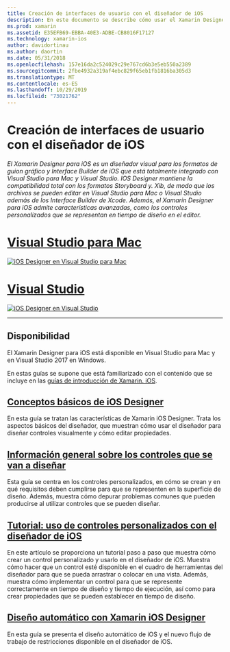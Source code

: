 ```yaml
---
title: Creación de interfaces de usuario con el diseñador de iOS
description: En este documento se describe cómo usar el Xamarin Designer para iOS para compilar la interfaz de usuario de una aplicación con guiones gráficos y archivos. Xib. Proporciona vínculos a documentos que describen la disponibilidad de la herramienta, su funcionalidad básica, los controles que se deben diseñar y proporcionan tutoriales de su uso.
ms.prod: xamarin
ms.assetid: E35EFB69-EBBA-40E3-ADBE-CB8016F17127
ms.technology: xamarin-ios
author: davidortinau
ms.author: daortin
ms.date: 05/31/2018
ms.openlocfilehash: 157e16da2c524029c29e767cd6b3e5eb550a2389
ms.sourcegitcommit: 2fbe4932a319af4ebc829f65eb1fb1816ba305d3
ms.translationtype: MT
ms.contentlocale: es-ES
ms.lasthandoff: 10/29/2019
ms.locfileid: "73021762"
---
```

# <a name="building-user-interfaces-with-the-ios-designer"></a>Creación de interfaces de usuario con el diseñador de iOS

_El Xamarin Designer para iOS es un diseñador visual para los formatos de guion gráfico y Interface Builder de iOS que está totalmente integrado con Visual Studio para Mac y Visual Studio. IOS Designer mantiene la compatibilidad total con los formatos Storyboard y. Xib, de modo que los archivos se pueden editar en Visual Studio para Mac o Visual Studio además de los Interface Builder de Xcode. Además, el Xamarin Designer para iOS admite características avanzadas, como los controles personalizados que se representan en tiempo de diseño en el editor._

# <a name="visual-studio-for-mactabmacos"></a>[Visual Studio para Mac](#tab/macos)

[![iOS Designer en Visual Studio para Mac](images/designer-vsmac-sml.png "El diseñador de iOS")](images/designer-vsmac.png#lightbox)

# <a name="visual-studiotabwindows"></a>[Visual Studio](#tab/windows)

[![iOS Designer en Visual Studio](images/designer-vs.png "El diseñador de iOS")](images/designer-vs.png#lightbox)

-----

## <a name="availability"></a>Disponibilidad

El Xamarin Designer para iOS está disponible en Visual Studio para Mac y en Visual Studio 2017 en Windows.

En estas guías se supone que está familiarizado con el contenido que se incluye en las [guías de introducción de Xamarin. iOS](~/ios/get-started/index.md).

## <a name="ios-designer-basicsintroductionmd"></a>[Conceptos básicos de iOS Designer](introduction.md)

En esta guía se tratan las características de Xamarin iOS Designer. Trata los aspectos básicos del diseñador, que muestran cómo usar el diseñador para diseñar controles visualmente y cómo editar propiedades.

## <a name="designable-controls-overviewios-designable-controls-overviewmd"></a>[Información general sobre los controles que se van a diseñar](ios-designable-controls-overview.md)

Esta guía se centra en los controles personalizados, en cómo se crean y en qué requisitos deben cumplirse para que se representen en la superficie de diseño. Además, muestra cómo depurar problemas comunes que pueden producirse al utilizar controles que se pueden diseñar.

## <a name="walkthrough---using-custom-controls-with-ios-designerios-designable-controls-walkthroughmd"></a>[Tutorial: uso de controles personalizados con el diseñador de iOS](ios-designable-controls-walkthrough.md)

En este artículo se proporciona un tutorial paso a paso que muestra cómo crear un control personalizado y usarlo en el diseñador de iOS. Muestra cómo hacer que un control esté disponible en el cuadro de herramientas del diseñador para que se pueda arrastrar o colocar en una vista. Además, muestra cómo implementar un control para que se represente correctamente en tiempo de diseño y tiempo de ejecución, así como para crear propiedades que se pueden establecer en tiempo de diseño.

## <a name="auto-layout-with-the-xamarin-ios-designerdesigner-auto-layoutmd"></a>[Diseño automático con Xamarin iOS Designer](designer-auto-layout.md)

En esta guía se presenta el diseño automático de iOS y el nuevo flujo de trabajo de restricciones disponible en el diseñador de iOS.
